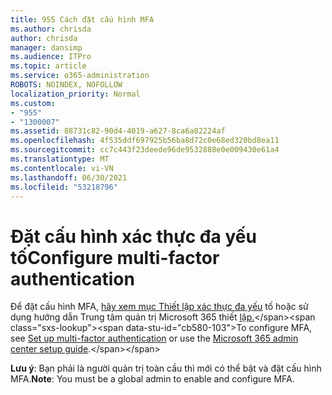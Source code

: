 ```yaml
---
title: 955 Cách đặt cấu hình MFA
ms.author: chrisda
author: chrisda
manager: dansimp
ms.audience: ITPro
ms.topic: article
ms.service: o365-administration
ROBOTS: NOINDEX, NOFOLLOW
localization_priority: Normal
ms.custom:
- "955"
- "1300007"
ms.assetid: 88731c82-90d4-4019-a627-8ca6a82224af
ms.openlocfilehash: 4f535ddf697925b56ba8d72c0e68ed320bd8ea11
ms.sourcegitcommit: cc7c443f23deede96de9532888e0e009430e61a4
ms.translationtype: MT
ms.contentlocale: vi-VN
ms.lasthandoff: 06/30/2021
ms.locfileid: "53218796"
---
```

# <a name="configure-multi-factor-authentication"></a><span data-ttu-id="cb580-102">Đặt cấu hình xác thực đa yếu tố</span><span class="sxs-lookup"><span data-stu-id="cb580-102">Configure multi-factor authentication</span></span>

<span data-ttu-id="cb580-103">Để đặt cấu hình MFA, [hãy xem mục Thiết lập xác thực đa yếu](/microsoft-365/admin/security-and-compliance/set-up-multi-factor-authentication) tố hoặc sử dụng hướng dẫn Trung tâm quản trị Microsoft 365 thiết [lập.](https://admin.microsoft.com/AdminPortal/Home?ref=/modernonboarding/mfasetupguide:)</span><span class="sxs-lookup"><span data-stu-id="cb580-103">To configure MFA, see [Set up multi-factor authentication](/microsoft-365/admin/security-and-compliance/set-up-multi-factor-authentication) or use the [Microsoft 365 admin center setup guide](https://admin.microsoft.com/AdminPortal/Home?ref=/modernonboarding/mfasetupguide:).</span></span>

<span data-ttu-id="cb580-104">**Lưu ý**: Bạn phải là người quản trị toàn cầu thì mới có thể bật và đặt cấu hình MFA.</span><span class="sxs-lookup"><span data-stu-id="cb580-104">**Note**: You must be a global admin to enable and configure MFA.</span></span>
